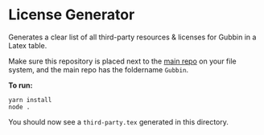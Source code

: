 # License Generator

Generates a clear list of all third-party resources & licenses for Gubbin in a Latex table.

Make sure this repository is placed next to the [main repo](https://github.com/gubbin-io/Gubbin) on your file system, and the main repo has the foldername `Gubbin`.

**To run:**

```
yarn install
node .
```

You should now see a `third-party.tex` generated in this directory.

